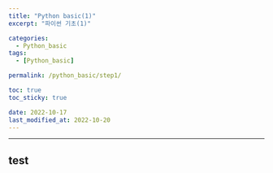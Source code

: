 ```yaml
---
title: "Python basic(1)"
excerpt: "파이썬 기초(1)"

categories:
  - Python_basic
tags:
  - [Python_basic]

permalink: /python_basic/step1/

toc: true
toc_sticky: true

date: 2022-10-17
last_modified_at: 2022-10-20
---
```


---

## test

